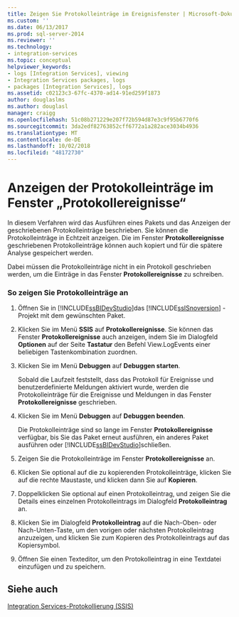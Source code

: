 ```yaml
---
title: Zeigen Sie Protokolleinträge im Ereignisfenster | Microsoft-Dokumentation
ms.custom: ''
ms.date: 06/13/2017
ms.prod: sql-server-2014
ms.reviewer: ''
ms.technology:
- integration-services
ms.topic: conceptual
helpviewer_keywords:
- logs [Integration Services], viewing
- Integration Services packages, logs
- packages [Integration Services], logs
ms.assetid: c02123c3-67fc-4370-ad14-91ed259f1873
author: douglaslms
ms.author: douglasl
manager: craigg
ms.openlocfilehash: 51c08b271229e207f72b594d87e3c9f95b6770f6
ms.sourcegitcommit: 3da2edf82763852cff6772a1a282ace3034b4936
ms.translationtype: MT
ms.contentlocale: de-DE
ms.lasthandoff: 10/02/2018
ms.locfileid: "48172730"
---
```

# <a name="view-log-entries-in-the-log-events-window"></a>Anzeigen der Protokolleinträge im Fenster „Protokollereignisse“
  In diesem Verfahren wird das Ausführen eines Pakets und das Anzeigen der geschriebenen Protokolleinträge beschrieben. Sie können die Protokolleinträge in Echtzeit anzeigen. Die im Fenster **Protokollereignisse** geschriebenen Protokolleinträge können auch kopiert und für die spätere Analyse gespeichert werden.  
  
 Dabei müssen die Protokolleinträge nicht in ein Protokoll geschrieben werden, um die Einträge in das Fenster **Protokollereignisse** zu schreiben.  
  
### <a name="to-view-log-entries"></a>So zeigen Sie Protokolleinträge an  
  
1.  Öffnen Sie in [!INCLUDE[ssBIDevStudio](../includes/ssbidevstudio-md.md)]das [!INCLUDE[ssISnoversion](../includes/ssisnoversion-md.md)] -Projekt mit dem gewünschten Paket.  
  
2.  Klicken Sie im Menü **SSIS** auf **Protokollereignisse**. Sie können das Fenster **Protokollereignisse** auch anzeigen, indem Sie im Dialogfeld **Optionen** auf der Seite **Tastatur** den Befehl View.LogEvents einer beliebigen Tastenkombination zuordnen.  
  
3.  Klicken Sie im Menü **Debuggen** auf **Debuggen starten**.  
  
     Sobald die Laufzeit feststellt, dass das Protokoll für Ereignisse und benutzerdefinierte Meldungen aktiviert wurde, werden die Protokolleinträge für die Ereignisse und Meldungen in das Fenster **Protokollereignisse** geschrieben.  
  
4.  Klicken Sie im Menü **Debuggen** auf **Debuggen beenden**.  
  
     Die Protokolleinträge sind so lange im Fenster **Protokollereignisse** verfügbar, bis Sie das Paket erneut ausführen, ein anderes Paket ausführen oder [!INCLUDE[ssBIDevStudio](../includes/ssbidevstudio-md.md)]schließen.  
  
5.  Zeigen Sie die Protokolleinträge im Fenster **Protokollereignisse** an.  
  
6.  Klicken Sie optional auf die zu kopierenden Protokolleinträge, klicken Sie auf die rechte Maustaste, und klicken dann Sie auf **Kopieren**.  
  
7.  Doppelklicken Sie optional auf einen Protokolleintrag, und zeigen Sie die Details eines einzelnen Protokolleintrags im Dialogfeld **Protokolleintrag** an.  
  
8.  Klicken Sie im Dialogfeld **Protokolleintrag** auf die Nach-Oben- oder Nach-Unten-Taste, um den vorigen oder nächsten Protokolleintrag anzuzeigen, und klicken Sie zum Kopieren des Protokolleintrags auf das Kopiersymbol.  
  
9. Öffnen Sie einen Texteditor, um den Protokolleintrag in eine Textdatei einzufügen und zu speichern.  
  
## <a name="see-also"></a>Siehe auch  
 [Integration Services-Protokollierung &#40;SSIS&#41;](performance/integration-services-ssis-logging.md)  
  
  
